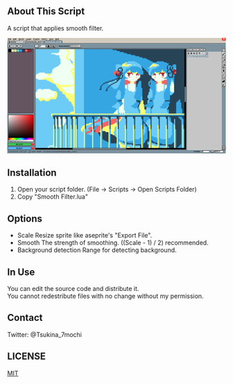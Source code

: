 ## About This Script
 A script that applies smooth filter.

 ![screenshot](https://github.com/Tsukina-7mochi/aseprite-scripts/blob/master/smoothFilter/screenshot.png)

## Installation
 1. Open your script folder.
   (File -> Scripts -> Open Scripts Folder)
 2. Copy "Smooth Filter.lua"

## Options
- Scale
 Resize sprite like aseprite's "Export File".
- Smooth
 The strength of smoothing. ((Scale - 1) / 2) recommended.
- Background detection
 Range for detecting background.

## In Use
You can edit the source code and distribute it.  
You cannot redestribute files with no change without my permission.

## Contact
Twitter: @Tsukina_7mochi  

## LICENSE
[MIT](https://github.com/Tsukina-7mochi/aseprite-scripts/blob/master/LICENSE)
